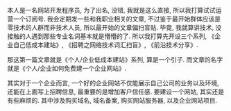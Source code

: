 本人是一名网站开发程序员, 为了出名, 没错, 我就是这么直接, 所以我打算试试运营一个订阅号. 我会定期发一些和我职业相关的文章, 
不过鉴于最开始群体应该是零技术的人群而非技术人员, 所以最开始的文章偏扫盲贴.
毕竟, 我就算讲技术, 没接触的人遇到那些专业名词基本就是懵懵的了.
所以我打算先开设三个系列, 《企业自己低成本建站》, 《招聘之网络技术词汇扫盲》, 《前沿技术分享》.

那这第一篇文章就是《个人/企业低成本建站》系列, 算是一个引子. 而文章的名字就是《个人/企业如何免费建一个企业网站》.

其实对于一个企业而言, 一个好的企业网站不仅能展示自己公司的业务以及环境, 还能在上面写上招聘信息, 最重要的是增加客户信任感. 
要建设一个网站, 其实还是有些麻烦的. 其中涉及购买域名, 域名备案, 购买网站服务器, 以及企业网站项目.